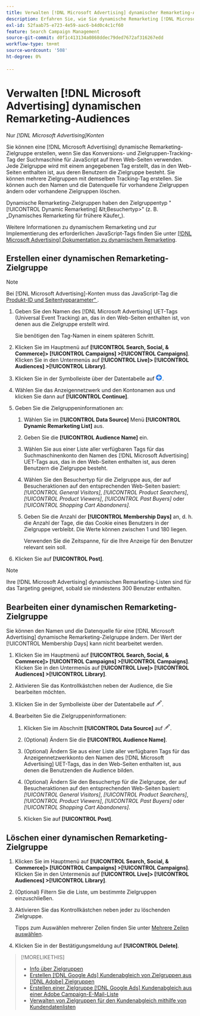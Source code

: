 ```yaml
---
title: Verwalten [!DNL Microsoft Advertising] dynamischer Remarketing-Audiences
description: Erfahren Sie, wie Sie dynamische Remarketing [!DNL Microsoft Advertising] Zielgruppen erstellen und verwalten.
exl-id: 52faab75-e723-4e59-aac6-b4d0c4c1cf60
feature: Search Campaign Management
source-git-commit: d0f1c413134a0868ddec79ded7672af316267edd
workflow-type: tm+mt
source-wordcount: '508'
ht-degree: 0%

---
```


# Verwalten [!DNL Microsoft Advertising] dynamischen Remarketing-Audiences

Nur *[!DNL Microsoft Advertising]Konten*

Sie können eine [!DNL Microsoft Advertising] dynamische Remarketing-Zielgruppe erstellen, wenn Sie das Konversions- und Zielgruppen-Tracking-Tag der Suchmaschine für JavaScript auf Ihren Web-Seiten verwenden. Jede Zielgruppe wird mit einem angegebenen Tag erstellt, das in den Web-Seiten enthalten ist, aus deren Benutzern die Zielgruppe besteht. Sie können mehrere Zielgruppen mit demselben Tracking-Tag erstellen. Sie können auch den Namen und die Datenquelle für vorhandene Zielgruppen ändern oder vorhandene Zielgruppen löschen.

Dynamische Remarketing-Zielgruppen haben den Zielgruppentyp &quot;[!UICONTROL Dynamic Remarketing] \&lt;Besuchertyp\>&quot; (z. B. „Dynamisches Remarketing für frühere Käufer„).

Weitere Informationen zu dynamischem Remarketing und zur Implementierung des erforderlichen JavaScript-Tags finden Sie unter [[!DNL Microsoft Advertising] Dokumentation zu dynamischem Remarketing](https://help.ads.microsoft.com/#apex/ads/en/56910).

## Erstellen einer dynamischen Remarketing-Zielgruppe

>[!NOTE]
>
>Bei [!DNL Microsoft Advertising]-Konten muss das JavaScript-Tag die [Produkt-ID und Seitentypparameter“ ](https://help.ads.microsoft.com/#apex/ads/en/56910/1/#exp85).

1. Geben Sie den Namen des [!DNL Microsoft Advertising] UET-Tags (Universal Event Tracking) an, das in den Web-Seiten enthalten ist, von denen aus die Zielgruppe erstellt wird.

   Sie benötigen den Tag-Namen in einem späteren Schritt.

1. Klicken Sie im Hauptmenü auf **[!UICONTROL Search, Social, & Commerce]> [!UICONTROL Campaigns] >[!UICONTROL Campaigns]**. Klicken Sie in den Untermenüs auf **[!UICONTROL Live]> [!UICONTROL Audiences] >[!UICONTROL Library]**.

1. Klicken Sie in der Symbolleiste über der Datentabelle auf ![Erstellen](/help/search-social-commerce/assets/add.png "Erstellen").

1. Wählen Sie das Anzeigennetzwerk und den Kontonamen aus und klicken Sie dann auf **[!UICONTROL Continue]**.

1. Geben Sie die Zielgruppeninformationen an:

   1. Wählen Sie im **[!UICONTROL Data Source]** Menü **[!UICONTROL Dynamic Remarketing List]** aus.

   1. Geben Sie die **[!UICONTROL Audience Name]** ein.

   1. Wählen Sie aus einer Liste aller verfügbaren Tags für das Suchmaschinenkonto den Namen des [!DNL Microsoft Advertising] UET-Tags aus, das in den Web-Seiten enthalten ist, aus deren Benutzern die Zielgruppe besteht.

   1. Wählen Sie den Besuchertyp für die Zielgruppe aus, der auf Besucheraktionen auf den entsprechenden Web-Seiten basiert: *[!UICONTROL General Visitors]*, *[!UICONTROL Product Searchers]*, *[!UICONTROL Product Viewers]*, *[!UICONTROL Past Buyers]* oder *[!UICONTROL Shopping Cart Abandoners]*.

   1. Geben Sie die Anzahl der **[!UICONTROL Membership Days]** an, d. h. die Anzahl der Tage, die das Cookie eines Benutzers in der Zielgruppe verbleibt. Die Werte können zwischen 1 und 180 liegen.

      Verwenden Sie die Zeitspanne, für die Ihre Anzeige für den Benutzer relevant sein soll.

1. Klicken Sie auf **[!UICONTROL Post]**.

>[!NOTE]
>
>Ihre [!DNL Microsoft Advertising] dynamischen Remarketing-Listen sind für das Targeting geeignet, sobald sie mindestens 300 Benutzer enthalten.

## Bearbeiten einer dynamischen Remarketing-Zielgruppe

Sie können den Namen und die Datenquelle für eine [!DNL Microsoft Advertising] dynamische Remarketing-Zielgruppe ändern. Der Wert der [!UICONTROL Membership Days] kann nicht bearbeitet werden.

1. Klicken Sie im Hauptmenü auf **[!UICONTROL Search, Social, & Commerce]> [!UICONTROL Campaigns] >[!UICONTROL Campaigns]**. Klicken Sie in den Untermenüs auf **[!UICONTROL Live]> [!UICONTROL Audiences] >[!UICONTROL Library]**.

1. Aktivieren Sie das Kontrollkästchen neben der Audience, die Sie bearbeiten möchten.

1. Klicken Sie in der Symbolleiste über der Datentabelle auf ![Bearbeiten](/help/search-social-commerce/assets/edit.png "Bearbeiten").

1. Bearbeiten Sie die Zielgruppeninformationen:

   1. Klicken Sie im Abschnitt **[!UICONTROL Data Source]** auf ![Bearbeiten](/help/search-social-commerce/assets/edit.png "Bearbeiten").

   1. (Optional) Ändern Sie die **[!UICONTROL Audience Name]**.

   1. (Optional) Ändern Sie aus einer Liste aller verfügbaren Tags für das Anzeigennetzwerkkonto den Namen des [!DNL Microsoft Advertising] UET-Tags, das in den Web-Seiten enthalten ist, aus denen die Benutzenden die Audience bilden.

   1. (Optional) Ändern Sie den Besuchertyp für die Zielgruppe, der auf Besucheraktionen auf den entsprechenden Web-Seiten basiert: *[!UICONTROL General Visitors]*, *[!UICONTROL Product Searchers]*, *[!UICONTROL Product Viewers]*, *[!UICONTROL Past Buyers]* oder *[!UICONTROL Shopping Cart Abandoners]*.

   1. Klicken Sie auf **[!UICONTROL Post]**.

## Löschen einer dynamischen Remarketing-Zielgruppe

1. Klicken Sie im Hauptmenü auf **[!UICONTROL Search, Social, & Commerce]> [!UICONTROL Campaigns] >[!UICONTROL Campaigns]**. Klicken Sie in den Untermenüs auf **[!UICONTROL Live]> [!UICONTROL Audiences] >[!UICONTROL Library]**.

1. (Optional) Filtern Sie die Liste, um bestimmte Zielgruppen einzuschließen.

1. Aktivieren Sie das Kontrollkästchen neben jeder zu löschenden Zielgruppe.

   Tipps zum Auswählen mehrerer Zeilen finden Sie unter [Mehrere Zeilen auswählen](/help/search-social-commerce/common-tasks/navigation-editing-selection/multiple-rows-select.md).

1. Klicken Sie in der Bestätigungsmeldung auf **[!UICONTROL Delete]**.

>[!MORELIKETHIS]
>
>* [Info über Zielgruppen](audience-about.md)
>* [Erstellen [!DNL Google Ads] Kundenabgleich von Zielgruppen aus [!DNL Adobe] Zielgruppen](google-audience-from-adobe-audience.md)
>* [Erstellen einer Zielgruppe  [!DNL Google Ads]  Kundenabgleich aus einer Adobe Campaign-E-Mail-Liste](google-audience-from-campaign-email-list.md)
>* [Verwalten von Zielgruppen für den Kundenabgleich mithilfe von Kundendatenlisten](audience-from-customer-data-list.md)
